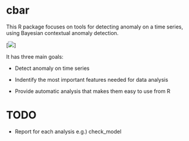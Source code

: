 # cbar
This R package focuses on tools for detecting anomaly on a time series, using
Bayesian contextual anomaly detection.

[![](https://github.com/zedoul/cbar/blob/master/cbar.jpg?raw=true)]

It has three main goals:

* Detect anomaly on time series

* Indentify the most important features needed for data analysis

* Provide automatic analysis that makes them easy to use from R

# TODO

* Report for each analysis e.g.) check_model
